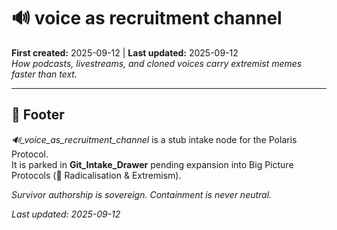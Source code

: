 # 🔊 voice as recruitment channel
**First created:** 2025-09-12 | **Last updated:** 2025-09-12  
*How podcasts, livestreams, and cloned voices carry extremist memes faster than text.*  

---

## 🏮 Footer  
*🔊_voice_as_recruitment_channel* is a stub intake node for the Polaris Protocol.  
It is parked in **Git_Intake_Drawer** pending expansion into Big Picture Protocols (🪬 Radicalisation & Extremism).  

*Survivor authorship is sovereign. Containment is never neutral.*  

_Last updated: 2025-09-12_
